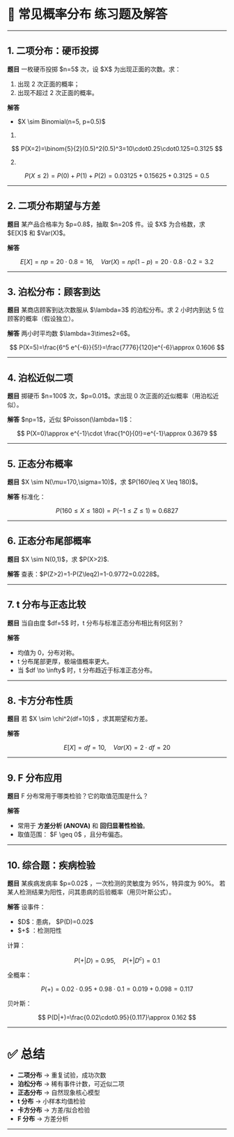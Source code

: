 
# 📘 常见概率分布 练习题及解答

---

## 1. 二项分布：硬币投掷

**题目**
一枚硬币投掷 \$n=5\$ 次，设 \$X\$ 为出现正面的次数。求：

1. 出现 2 次正面的概率；
2. 出现不超过 2 次正面的概率。

**解答**

* \$X \sim Binomial(n=5, p=0.5)\$

1.

$$
P(X=2)=\binom{5}{2}(0.5)^2(0.5)^3=10\cdot0.25\cdot0.125=0.3125
$$

2.

$$
P(X \leq 2)=P(0)+P(1)+P(2)=0.03125+0.15625+0.3125=0.5
$$

---

## 2. 二项分布期望与方差

**题目**
某产品合格率为 \$p=0.8\$，抽取 \$n=20\$ 件。设 \$X\$ 为合格数，求 \$E\[X]\$ 和 \$Var(X)\$。

**解答**

$$
E[X]=np=20\cdot0.8=16, \quad Var(X)=np(1-p)=20\cdot0.8\cdot0.2=3.2
$$

---

## 3. 泊松分布：顾客到达

**题目**
某商店顾客到达次数服从 \$\lambda=3\$ 的泊松分布。求 2 小时内到达 5 位顾客的概率（假设独立）。

**解答**
两小时平均数 \$\lambda=3\times2=6\$。

$$
P(X=5)=\frac{6^5 e^{-6}}{5!}=\frac{7776}{120}e^{-6}\approx 0.1606
$$

---

## 4. 泊松近似二项

**题目**
掷硬币 \$n=100\$ 次，\$p=0.01\$。求出现 0 次正面的近似概率（用泊松近似）。

**解答**
\$np=1\$，近似 \$Poisson(\lambda=1)\$：

$$
P(X=0)\approx e^{-1}\cdot \frac{1^0}{0!}=e^{-1}\approx 0.3679
$$

---

## 5. 正态分布概率

**题目**
\$X \sim N(\mu=170,\sigma=10)\$，求 \$P(160\leq X \leq 180)\$。

**解答**
标准化：

$$
P(160\leq X \leq 180)=P(-1\leq Z \leq 1)\approx 0.6827
$$

---

## 6. 正态分布尾部概率

**题目**
\$X \sim N(0,1)\$，求 \$P(X>2)\$.

**解答**
查表：\$P(Z>2)=1-P(Z\leq2)=1-0.9772=0.0228\$。

---

## 7. t 分布与正态比较

**题目**
当自由度 \$df=5\$ 时，t 分布与标准正态分布相比有何区别？

**解答**

* 均值为 0，分布对称。
* t 分布尾部更厚，极端值概率更大。
* 当 \$df \to \infty\$ 时，t 分布趋近于标准正态分布。

---

## 8. 卡方分布性质

**题目**
若 \$X \sim \chi^2(df=10)\$ ，求其期望和方差。

**解答**

$$
E[X]=df=10, \quad Var(X)=2\cdot df=20
$$

---

## 9. F 分布应用

**题目**
F 分布常用于哪类检验？它的取值范围是什么？

**解答**

* 常用于 **方差分析 (ANOVA)** 和 **回归显著性检验**。
* 取值范围： \$F \geq 0\$ ，且分布偏态。

---

## 10. 综合题：疾病检验

**题目**
某疾病发病率 \$p=0.02\$ ，一次检测的灵敏度为 95%，特异度为 90%。
若某人检测结果为阳性，问其患病的后验概率（用贝叶斯公式）。

**解答**
设事件：

* \$D\$：患病， \$P(D)=0.02\$
* \$+\$ ：检测阳性

计算：

$$
P(+|D)=0.95, \quad P(+|D^c)=0.1
$$

全概率：

$$
P(+)=0.02\cdot0.95+0.98\cdot0.1=0.019+0.098=0.117
$$

贝叶斯：

$$
P(D|+)=\frac{0.02\cdot0.95}{0.117}\approx 0.162
$$

---

# ✅ 总结

* **二项分布** → 重复试验，成功次数
* **泊松分布** → 稀有事件计数，可近似二项
* **正态分布** → 自然现象核心模型
* **t 分布** → 小样本均值检验
* **卡方分布** → 方差/拟合检验
* **F 分布** → 方差分析

---



